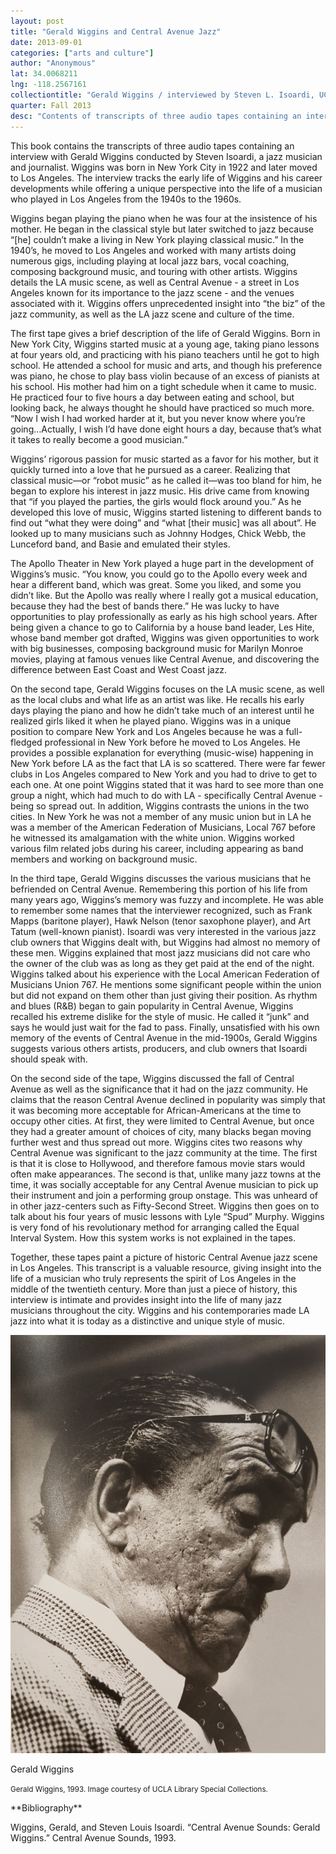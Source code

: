 ```yaml
---
layout: post
title: "Gerald Wiggins and Central Avenue Jazz"
date: 2013-09-01
categories: ["arts and culture"]
author: "Anonymous"
lat: 34.0068211
lng: -118.2567161
collectiontitle: "Gerald Wiggins / interviewed by Steven L. Isoardi, UCLA Library Special Collections"
quarter: Fall 2013
desc: "Contents of transcripts of three audio tapes containing an interview with Gerald Wiggins conducted by Steven Isoardi, a jazz musician and journalist. Wiggins was born in New York City in 1922 and later moved to Los Angeles. The interview tracks the early life of Wiggins and his career developments while offering a unique perspective into the life of a musician who played in Los Angeles from the 1940s to the 1960s."
---
```

This book contains the transcripts of three audio tapes containing an interview with Gerald Wiggins conducted by Steven Isoardi, a jazz musician and journalist. Wiggins was born in New York City in 1922 and later moved to Los Angeles. The interview tracks the early life of Wiggins and his career developments while offering a unique perspective into the life of a musician who played in Los Angeles from the 1940s to the 1960s.

Wiggins began playing the piano when he was four at the insistence of his mother. He began  in the classical style but later switched to jazz because “[he] couldn’t make a living in New York playing classical music.”  In the 1940’s, he moved to Los Angeles and worked with many artists doing numerous gigs, including playing at local jazz bars, vocal coaching, composing background music, and touring with other artists. Wiggins details the LA music scene, as well as Central Avenue - a street in Los Angeles known for its importance to the jazz scene - and the venues associated with it. Wiggins offers unprecedented insight into “the biz” of the jazz community, as well as the LA jazz scene and culture of the time.

The first tape gives a brief description of the life of Gerald Wiggins. Born in New York City, Wiggins started music at a young age, taking piano lessons at four years old, and practicing with his piano teachers until he got to high school. He attended a school for music and arts, and though his preference was piano, he chose to play bass violin because of an excess of pianists at his school. His mother had him on a tight schedule when it came to music. He practiced four to five hours a day between eating and school, but looking back, he always thought he should have practiced so much more. “Now I wish I had worked harder at it, but you never know where you’re going…Actually, I wish I’d have done eight hours a day, because that’s what it takes to really become a good musician.”

Wiggins’ rigorous passion for music started as a favor for his mother, but it quickly turned into a love that he pursued as a career. Realizing that classical music—or “robot music” as he called it—was too bland for him, he began to explore his interest in jazz music. His drive came from knowing that “if you played the parties, the girls would flock around you.” As he developed this love of music, Wiggins started listening to different bands to find out “what they were doing” and “what [their music] was all about”. He looked up to many musicians such as Johnny Hodges, Chick Webb, the Lunceford band, and Basie and emulated their styles. 

The Apollo Theater in New York played a huge part in the development of Wiggins’s music. “You know, you could go to the Apollo every week and hear a different band, which was great. Some you liked, and some you didn’t like. But the Apollo was really where I really got a musical education, because they had the best of bands there.” He was lucky to have opportunities to play professionally as early as his high school years. After being given a chance to go to California by a house band leader, Les Hite, whose band member got drafted, Wiggins was given opportunities to work with big businesses, composing background music for Marilyn Monroe movies, playing at famous venues like Central Avenue, and discovering the difference between East Coast and West Coast jazz.

On the second tape, Gerald Wiggins focuses on the LA music scene, as well as the local clubs and what life as an artist was like. He recalls his early days playing the piano and how he didn’t take much of an interest until he realized girls liked it when he played piano. Wiggins was in a unique position to compare New York and Los Angeles because he was a full-fledged professional in New York before he moved to Los Angeles. He provides a possible explanation for everything (music-wise) happening in New York before LA as the fact that LA is so scattered. There were far fewer clubs in Los Angeles compared to New York and you had to drive to get to each one. At one point Wiggins stated that it was hard to see more than one group a night, which had much to do with LA - specifically Central Avenue -  being so spread out. In addition, Wiggins contrasts the unions in the two cities. In New York he was not a member of any music union but in LA he was a member of the American Federation of Musicians, Local 767 before he witnessed its amalgamation with the white union. Wiggins worked various film related jobs during his career, including appearing as band members and working on background music.

In the third tape, Gerald Wiggins discusses the various musicians that he befriended on Central Avenue. Remembering this portion of his life from many years ago, Wiggins’s memory was fuzzy and incomplete. He was able to remember some names that the interviewer recognized, such as Frank Mapps (baritone player), Hawk Nelson (tenor saxophone player), and Art Tatum (well-known pianist). Isoardi was very interested in the various jazz club owners that Wiggins dealt with, but Wiggins had almost no memory of these men. Wiggins explained that most jazz musicians did not care who the owner of the club was as long as they get paid at the end of the night. Wiggins talked about his experience with the Local American Federation of Musicians Union 767. He mentions some significant people within the union but did not expand on them other than just giving their position. As rhythm and blues (R&amp;B) began to gain popularity in Central Avenue, Wiggins recalled his extreme dislike for the style of music. He called it “junk” and says he would just wait for the fad to pass. Finally, unsatisfied with his own memory of the events of Central Avenue in the mid-1900s, Gerald Wiggins suggests various others artists, producers, and club owners that Isoardi should speak with. 

On the second side of the tape, Wiggins discussed the fall of Central Avenue as well as the significance that it had on the jazz community. He claims that the reason Central Avenue declined in popularity was simply that it was becoming more acceptable for African-Americans at the time to occupy other cities. At first, they were limited to Central Avenue, but once they had a greater amount of choices of city, many blacks began moving further west and thus spread out more. Wiggins cites two reasons why Central Avenue was significant to the jazz community at the time. The first is that it is close to Hollywood, and therefore famous movie stars would often make appearances. The second is that, unlike many jazz towns at the time, it was socially acceptable for any Central Avenue musician to pick up their instrument and join a performing group onstage. This was unheard of in other jazz-centers such as Fifty-Second Street. Wiggins then goes on to talk about his four years of music lessons with Lyle “Spud” Murphy. Wiggins is very fond of his revolutionary method for arranging called the Equal Interval System. How this system works is not explained in the tapes.

Together, these tapes paint a picture of historic Central Avenue jazz scene in Los Angeles. This transcript is a valuable resource, giving insight into the life of a musician who truly represents the spirit of Los Angeles in the middle of the twentieth century. More than just a piece of history, this interview is intimate and provides insight into the life of many jazz musicians throughout the city. Wiggins and his contemporaries made LA jazz into what it is today as a distinctive and unique style of music.


<img src='../images/gerald_wiggins.jpg' alt='Image of Gerald Wiggins.'>
<figcaption><p>Gerald Wiggins</p><p><small>Gerald Wiggins, 1993. Image courtesy of UCLA Library Special Collections.</small></p>
<section id="categories" markdown="1">
**Bibliography**

Wiggins, Gerald, and Steven Louis Isoardi. “Central Avenue Sounds: Gerald Wiggins.” Central Avenue Sounds, 1993.


</section>